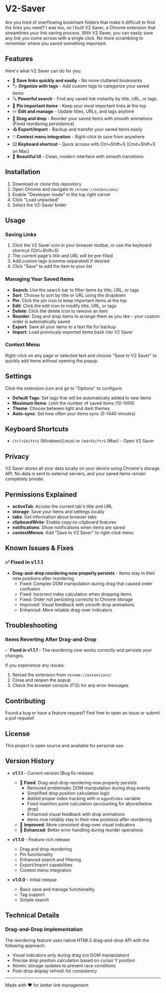 # V2-Saver

Are you tired of overflowing bookmark folders that make it difficult to find the links you need? I was too, so I built V2 Saver, a Chrome extension that streamlines your link saving process.
With V2 Saver, you can easily save any link you come across with a single click. No more scrambling to remember where you saved something important.

## Features

Here's what V2 Saver can do for you:

- 🔖 **Save links quickly and easily** - No more cluttered bookmarks
- 🏷️ **Organize with tags** - Add custom tags to categorize your saved items
- 🔍 **Powerful search** - Find any saved link instantly by title, URL, or tags
- 📌 **Pin important items** - Keep your most important links at the top
- ✏️ **Edit and manage** - Update titles, URLs, and tags anytime
- 🎯 **Drag and drop** - Reorder your saved items with smooth animations (Fixed reordering persistence)
- 📤 **Export/Import** - Backup and transfer your saved items easily
- 🖱️ **Context menu integration** - Right-click to save from anywhere
- ⌨️ **Keyboard shortcut** - Quick access with Ctrl+Shift+S (Cmd+Shift+S on Mac)
- 🎨 **Beautiful UI** - Clean, modern interface with smooth transitions

## Installation

1. Download or clone this repository
2. Open Chrome and navigate to `chrome://extensions/`
3. Enable "Developer mode" in the top right corner
4. Click "Load unpacked"
5. Select the V2-Saver folder

## Usage

### Saving Links

1. Click the V2 Saver icon in your browser toolbar, or use the keyboard shortcut (Ctrl+Shift+S)
2. The current page's title and URL will be pre-filled
3. Add custom tags (comma-separated) if desired
4. Click "Save" to add the item to your list

### Managing Your Saved Items

- **Search**: Use the search bar to filter items by title, URL, or tags
- **Sort**: Choose to sort by title or URL using the dropdown
- **Pin**: Click the pin icon to keep important items at the top
- **Edit**: Click the edit icon to modify title, URL, or tags
- **Delete**: Click the delete icon to remove an item
- **Reorder**: Drag and drop items to arrange them as you like - your custom order is automatically saved
- **Export**: Save all your items to a text file for backup
- **Import**: Load previously exported items back into V2 Saver

### Context Menu

Right-click on any page or selected text and choose "Save to V2 Saver" to quickly add items without opening the popup.

## Settings

Click the extension icon and go to "Options" to configure:

- **Default Tags**: Set tags that will be automatically added to new items
- **Maximum Items**: Limit the number of saved items (10-1000)
- **Theme**: Choose between light and dark themes
- **Auto-sync**: Set how often your items sync (5-1440 minutes)

## Keyboard Shortcuts

- `Ctrl+Shift+S` (Windows/Linux) or `Cmd+Shift+S` (Mac) - Open V2 Saver

## Privacy

V2 Saver stores all your data locally on your device using Chrome's storage API. No data is sent to external servers, and your saved items remain completely private.

## Permissions Explained

- **activeTab**: Access the current tab's title and URL
- **storage**: Save your items and settings locally
- **tabs**: Get information about browser tabs
- **clipboardWrite**: Enable copy-to-clipboard features
- **notifications**: Show notifications when items are saved
- **contextMenus**: Add "Save to V2 Saver" to right-click menu

## Known Issues & Fixes

### ✅ Fixed in v1.1.1
- **Drag-and-drop reordering now properly persists** - Items stay in their new positions after reordering
  - Fixed: Complex DOM manipulation during drag that caused order confusion
  - Fixed: Incorrect index calculation when dropping items
  - Fixed: Order not persisting correctly to Chrome storage
  - Improved: Visual feedback with smooth drop animations
  - Enhanced: More reliable drag-over indicators

## Troubleshooting

### Items Reverting After Drag-and-Drop
✅ **Fixed in v1.1.1** - The reordering now works correctly and persists your changes.

If you experience any issues:
1. Reload the extension from `chrome://extensions/`
2. Close and reopen the popup
3. Check the browser console (F12) for any error messages

## Contributing

Found a bug or have a feature request? Feel free to open an issue or submit a pull request!

## License

This project is open source and available for personal use.

## Version History

- **v1.1.1** - Current version (Bug fix release)
  - 🐛 **Fixed**: Drag-and-drop reordering now properly persists
    - Removed problematic DOM manipulation during drag events
    - Simplified drop position calculation logic
    - Added proper index tracking with `draggedIndex` variable
    - Fixed insertion point calculation (accounting for above/below drop)
    - Enhanced visual feedback with drop animations
    - Items now reliably stay in their new positions after reordering
  - 🔧 **Improved**: More consistent drag-over visual indicators
  - 🔧 **Enhanced**: Better error handling during reorder operations

- **v1.1.0** - Feature-rich release
  - Drag and drop reordering
  - Pin functionality
  - Enhanced search and filtering
  - Export/Import capabilities
  - Context menu integration

- **v1.0.0** - Initial release
  - Basic save and manage functionality
  - Tag support
  - Simple search

## Technical Details

### Drag-and-Drop Implementation
The reordering feature uses native HTML5 drag-and-drop API with the following approach:
- Visual indicators only during drag (no DOM manipulation)
- Precise drop position calculation based on cursor Y position
- Atomic storage updates to prevent race conditions
- Post-drop display refresh for consistency

---

Made with ❤️ for better link management
